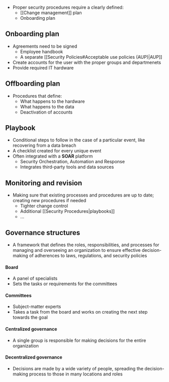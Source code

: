 - Proper security procedures require a clearly defined:
	- [[Change management]] plan
	- Onboarding plan
## Onboarding plan
- Agreements need to be signed
	- Employee handbook
	- A separate [[Security Policies#Acceptable use policies (AUP)|AUP]]
- Create accounts for the user with the proper groups and departmenets
- Provide required IT hardware
## Offboarding plan
- Procedures that define:
	- What happens to the hardware
	- What happens to the data
	- Deactivation of accounts
## Playbook
- Conditional steps to follow in the case of a particular event, like recovering from a data breach
- A checklist created for every unique event
- Often integrated with a **SOAR** platform
	- Security Orchestration, Automation and Response
	- Integrates third-party tools and data sources
## Monitoring and revision
- Making sure that existing processes and procedures are up to date; creating new procedures if needed
	- Tighter change control
	- Additional [[Security Procedures|playbooks]]
	- ...
## Governance structures
- A framework that defines the roles, responsibilities, and processes for managing and overseeing an organization to ensure effective decision-making of adherences to laws, regulations, and security policies
#### Board
- A panel of specialists
- Sets the tasks or requirements for the committees
#### Committees
- Subject-matter experts
- Takes a task from the board and works on creating the next step towards the goal
#### Centralized governance
- A single group is responsible for making decisions for the entire organization
#### Decentralized governance
- Decisions are made by a wide variety of people, spreading the decision-making process to those in many locations and roles